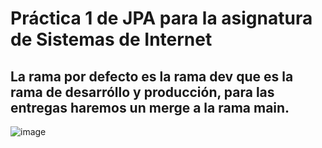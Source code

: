 # Práctica 1 de JPA para la asignatura de Sistemas de Internet

## La rama por defecto es la rama **dev** que es la rama de desarróllo y producción, para las entregas haremos un merge a la rama main.
![image](https://user-images.githubusercontent.com/56169780/162252746-d953c807-8674-4ab5-80a6-136c129ce1df.png)
